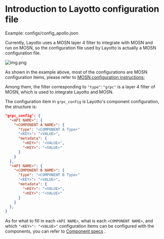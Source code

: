 # Introduction to Layotto configuration file
Example: configs/config_apollo.json

Currently, Layotto uses a MOSN layer 4 filter to integrate with MOSN and run on MOSN, so the configuration file used by Layotto is actually a MOSN configuration file.

![img.png](/img/configuration/layotto/img.png)

As shown in the example above, most of the configurations are MOSN configuration items, please refer to [MOSN configuration instructions](https://mosn.io/docs/configuration/);

Among them, the filter corresponding to `"type":"grpc"` is a layer 4 filter of MOSN, which is used to integrate Layotto and MOSN.

The configuration item in `grpc_config` is Layotto's component configuration, the structure is:

```json
"grpc_config": {
  "<API NAME>": {
    "<COMPONENT A NAME>": {
      "type": "<COMPONENT A Type>"
      "<KEY>": "<VALUE>",
      "metadata": {
        "<KEY>": "<VALUE>",
        "<KEY>": "<VALUE>"
      }
    }
  },
  "<API NAME>": {
    "<COMPONENT B NAME>": {
      "type": "<COMPONENT B Type>"
      "<KEY>": "<VALUE>",
      "metadata": {
        "<KEY>": "<VALUE>",
        "<KEY>": "<VALUE>"
      }
    }
  },
}
```

As for what to fill in each `<API NAME>`, what is each `<COMPONENT NAME>`, and which `"<KEY>": "<VALUE>"` configuration items can be configured with the components, you can refer to [Component specs](en/component_specs/overview) .
